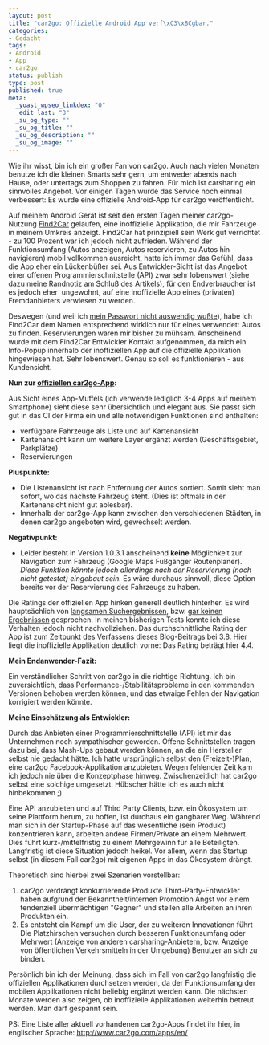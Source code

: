 ```yaml
--- 
layout: post
title: "car2go: Offizielle Android App verf\xC3\xBCgbar."
categories: 
- Gedacht
tags: 
- Android
- App
- car2go
status: publish
type: post
published: true
meta: 
  _yoast_wpseo_linkdex: "0"
  _edit_last: "3"
  _su_og_type: ""
  _su_og_title: ""
  _su_og_description: ""
  _su_og_image: ""
---
```

Wie ihr wisst, bin ich ein großer Fan von car2go. Auch nach vielen Monaten benutze ich die kleinen Smarts sehr gern, um entweder abends nach Hause, oder untertags zum Shoppen zu fahren. Für mich ist carsharing ein sinnvolles Angebot. Vor einigen Tagen wurde das Service noch einmal verbessert: Es wurde eine offizielle Android-App für car2go veröffentlicht. <!--more-->

Auf meinem Android Gerät ist seit den ersten Tagen meiner car2go-Nutzung <a href="https://play.google.com/store/apps/details?id=de.emasty.c2g&amp;feature=search_result#?t=W251bGwsMSwyLDEsImRlLmVtYXN0eS5jMmciXQ..">Find2Car</a> gelaufen, eine inoffizielle Applikation, die mir Fahrzeuge in meinem Umkreis anzeigt. Find2Car hat prinzipiell sein Werk gut verrichtet - zu 100 Prozent war ich jedoch nicht zufrieden. Während der Funktionsumfang (Autos anzeigen, Autos reservieren, zu Autos hin navigieren) mobil vollkommen ausreicht, hatte ich immer das Gefühl, dass die App eher ein Lückenbüßer sei. Aus Entwickler-Sicht ist das Angebot einer offenen Programmierschnitstelle (API) zwar sehr lobenswert (siehe dazu meine Randnotiz am Schluß des Artikels), für den Endverbraucher ist es jedoch eher  ungewohnt, auf eine inoffizielle App eines (privaten) Fremdanbieters verwiesen zu werden.

Deswegen (und weil ich <a title="car2go im Selbsttest – Teil 1: Anmeldeprozess" href="http://johannes.nagl.name/2012/car2go-im-selbsttest-teil-1-anmeldeprozess/">mein Passwort nicht auswendig wußte</a>), habe ich Find2Car dem Namen entsprechend wirklich nur für eines verwendet: Autos zu finden. Reservierungen waren mir bisher zu mühsam. Anscheinend wurde mit dem Find2Car Entwickler Kontakt aufgenommen, da mich ein Info-Popup innerhalb der inoffiziellen App auf die offizielle Applikation hingewiesen hat. Sehr lobenswert. Genau so soll es funktionieren - aus Kundensicht.

<strong>Nun zur <a href="https://play.google.com/store/apps/details?id=com.car2go&amp;feature=search_result#?t=W251bGwsMSwxLDEsImNvbS5jYXIyZ28iXQ..">offiziellen car2go-App</a>:</strong>

Aus Sicht eines App-Muffels (ich verwende lediglich 3-4 Apps auf meinem Smartphone) sieht diese sehr übersichtlich und elegant aus. Sie passt sich gut in das CI der Firma ein und alle notwendigen Funktionen sind enthalten:
<ul>
	<li>verfügbare Fahrzeuge als Liste und auf Kartenansicht</li>
	<li>Kartenansicht kann um weitere Layer ergänzt werden (Geschäftsgebiet, Parkplätze)</li>
	<li>Reservierungen</li>
</ul>
<strong>Pluspunkte:</strong>
<ul>
	<li>Die Listenansicht ist nach Entfernung der Autos sortiert. Somit sieht man sofort, wo das nächste Fahrzeug steht. (Dies ist oftmals in der Kartenansicht nicht gut ablesbar).</li>
	<li>Innerhalb der car2go-App kann zwischen den verschiedenen Städten, in denen car2go angeboten wird, gewechselt werden.</li>
</ul>
<strong>Negativpunkt:</strong>
<ul>
	<li>Leider besteht in Version 1.0.3.1 anscheinend <strong>keine</strong> Möglichkeit zur Navigation zum Fahrzeug (Google Maps Fußgänger Routenplaner). <em>Diese Funktion könnte jedoch allerdings nach der Reservierung (noch nicht getestet) eingebaut sein. </em>Es wäre durchaus sinnvoll, diese Option bereits vor der Reservierung des Fahrzeugs zu haben.</li>
</ul>
Die Ratings der offiziellen App hinken generell deutlich hinterher. Es wird hauptsächlich von <a href="https://play.google.com/store/apps/details?id=com.car2go&amp;reviewId=07649993522840515320">langsamen Suchergebnissen</a>, bzw. <a href="https://play.google.com/store/apps/details?id=com.car2go&amp;reviewId=10947213489825996914">gar keinen Ergebnissen</a> gesprochen. In meinen bisherigen Tests konnte ich diese Verhalten jedoch nicht nachvollziehen. Das durchschnittliche Rating der App ist zum Zeitpunkt des Verfassens dieses Blog-Beitrags bei 3.8. Hier liegt die inoffizielle Applikation deutlich vorne: Das Rating beträgt hier 4.4.

<strong>Mein Endanwender-Fazit:</strong>

Ein verständlicher Schritt von car2go in die richtige Richtung. Ich bin zuversichtlich, dass Performance-/Stabilitätsprobleme in den kommenden Versionen behoben werden können, und das etwaige Fehlen der Navigation korrigiert werden könnte.

<strong>Meine Einschätzung als Entwickler:</strong>

Durch das Anbieten einer Programmierschnittstelle (API) ist mir das Unternehmen noch sympathischer geworden. Offene Schnittstellen tragen dazu bei, dass Mash-Ups gebaut werden können, an die ein Hersteller selbst nie gedacht hätte. Ich hatte ursprünglich selbst den (Freizeit-)Plan, eine car2go Facebook-Applikation anzubieten. Wegen fehlender Zeit kam ich jedoch nie über die Konzeptphase hinweg. Zwischenzeitlich hat car2go selbst eine solchige umgesetzt. Hübscher hätte ich es auch nicht hinbekommen ;).

Eine API anzubieten und auf Third Party Clients, bzw. ein Ökosystem um seine Plattform herum, zu hoffen, ist durchaus ein gangbarer Weg. Während man sich in der Startup-Phase auf das wesentliche (sein Produkt) konzentrieren kann, arbeiten andere Firmen/Private an einem Mehrwert. Dies führt kurz-/mittelfristig zu einem Mehrgewinn für alle Beteiligten. Langfristig ist diese Situation jedoch heikel. Vor allem, wenn das Startup selbst (in diesem Fall car2go) mit eigenen Apps in das Ökosystem drängt.

Theoretisch sind hierbei zwei Szenarien vorstellbar:
<ol>
	<li>car2go verdrängt konkurrierende Produkte
Third-Party-Entwickler haben aufgrund der Bekanntheit/internen Promotion Angst vor einem tendenziell übermächtigen "Gegner" und stellen alle Arbeiten an ihren Produkten ein.</li>
	<li>Es entsteht ein Kampf um die User, der zu weiteren Innovationen führt
Die Platzhirschen versuchen durch besseren Funktionsumfang oder Mehrwert (Anzeige von anderen carsharing-Anbietern, bzw. Anzeige von öffentlichen Verkehrsmitteln in der Umgebung) Benutzer an sich zu binden.</li>
</ol>
Persönlich bin ich der Meinung, dass sich im Fall von car2go langfristig die offiziellen Applikationen durchsetzen werden, da der Funktionsumfang der mobilen Applikationen nicht beliebig ergänzt werden kann. Die nächsten Monate werden also zeigen, ob inoffizielle Applikationen weiterhin betreut werden. Man darf gespannt sein.

PS: Eine Liste aller aktuell vorhandenen car2go-Apps findet ihr hier, in englischer Sprache: <a href="http://www.car2go.com/apps/en/">http://www.car2go.com/apps/en/</a>
